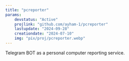 ```yaml
---
title: "pcreporter"
params:
    devstatus: "Active"
    projlink: "github.com/ayham-1/pcreporter"
    lastupdate: "2024-09-28"
    creationdate: "2024-07-10"
    img: "pix/proj/pcreporter.webp"
---
```


Telegram BOT as a personal computer reporting service.

